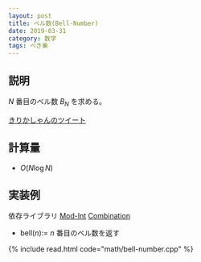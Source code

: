 ```yaml
---
layout: post
title: ベル数(Bell-Number)
date: 2019-03-31
category: 数学
tags: べき乗
---
```


## 説明
$N$ 番目のベル数 $B_N$ を求める。

[きりかしゃんのツイート](https://twitter.com/kirika_comp/status/953991620990390272)


## 計算量
* $O(N \log N)$

## 実装例
依存ライブラリ [Mod-Int](../math/mod-int.html)
[Combination](../math/combination.html)


* bell($n$):= $n$ 番目のベル数を返す

{% include read.html  code="math/bell-number.cpp" %}
